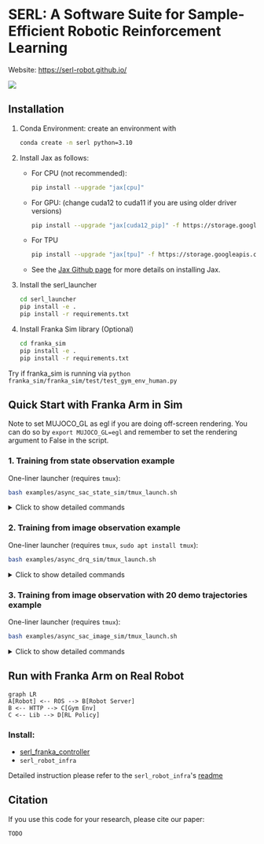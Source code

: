 # SERL: A Software Suite for Sample-Efficient Robotic Reinforcement Learning

Website: https://serl-robot.github.io/

![](https://github.com/rail-berkeley/serl/workflows/pre-commit/badge.svg)

## Installation
1. Conda Environment:
    create an environment with
    ```bash
    conda create -n serl python=3.10
    ```

2. Install Jax as follows:
    - For CPU (not recommended):
        ```bash
        pip install --upgrade "jax[cpu]"
        ```

    - For GPU: (change cuda12 to cuda11 if you are using older driver versions)
        ```bash
        pip install --upgrade "jax[cuda12_pip]" -f https://storage.googleapis.com/jax-releases/jax_cuda_releases.html
        ```

    - For TPU
        ```bash
        pip install --upgrade "jax[tpu]" -f https://storage.googleapis.com/jax-releases/libtpu_releases.html
        ```
    - See the [Jax Github page](https://github.com/google/jax) for more details on installing Jax.

3. Install the serl_launcher
    ```bash
    cd serl_launcher
    pip install -e .
    pip install -r requirements.txt
    ```

4. Install Franka Sim library (Optional)
    ```bash
    cd franka_sim
    pip install -e .
    pip install -r requirements.txt
    ```

Try if franka_sim is running via `python franka_sim/franka_sim/test/test_gym_env_human.py`

## Quick Start with Franka Arm in Sim
Note to set MUJOCO_GL as egl if you are doing off-screen rendering.
You can do so by ```export MUJOCO_GL=egl``` and remember to set the rendering argument to False in the script.
### 1. Training from state observation example

One-liner launcher (requires `tmux`):
```bash
bash examples/async_sac_state_sim/tmux_launch.sh
```

<details>
  <summary>Click to show detailed commands</summary>

```bash
cd examples/async_sac_state_sim
```

Run learner node:
```bash
bash run_learner.sh
```

Run actor node with rendering window:
```bash
# add --ip x.x.x.x if running on a different machine
bash run_actor.sh
```

You can optionally launch learner and actor on separate machines. For example, if learner node is running on a PC with `ip=x.x.x.x`, you can launch the actor node on a different machine with internet access to `ip=x.x.x.x` and add `--ip x.x.x.` to the commands in `run_actor.sh`.

</details>

### 2. Training from image observation example

One-liner launcher (requires `tmux`, `sudo apt install tmux`):
```bash
bash examples/async_drq_sim/tmux_launch.sh
```

<details>
  <summary>Click to show detailed commands</summary>

```bash
cd examples/async_drq_sim

# to use pre-trained ResNet weights, please download
# note manual download is only for now, once repo is public, auto download will work
wget https://github.com/rail-berkeley/serl/releases/download/resnet10/resnet10_params.pkl
```

Run learner node:
```bash
bash run_learner.sh
```

Run actor node with rendering window:
```bash
# add --ip x.x.x.x if running on a different machine
bash run_actor.sh
```

</details>

### 3. Training from image observation with 20 demo trajectories example

One-liner launcher (requires `tmux`):
```bash
bash examples/async_sac_image_sim/tmux_launch.sh
```

<details>
  <summary>Click to show detailed commands</summary>

```bash
cd examples/async_rlpd_drq_sim

# to use pre-trained ResNet weights, please download
# note manual download is only for now, once repo is public, auto download will work
wget https://github.com/rail-berkeley/serl/releases/download/resnet10/resnet10_params.pkl

# download 20 demo trajectories
wget \
https://github.com/rail-berkeley/serl/releases/download/franka_sim_lift_cube_demos/franka_lift_cube_image_20_trajs.pkl
```

Run learner node:
```bash
bash run_learner.sh
```

Run actor node with rendering window:
```bash
# add --ip x.x.x.x if running on a different machine
bash run_actor.sh
```

</details>

## Run with Franka Arm on Real Robot
```mermaid
graph LR
A[Robot] <-- ROS --> B[Robot Server]
B <-- HTTP --> C[Gym Env]
C <-- Lib --> D[RL Policy]
```
### Install:
- [serl_franka_controller](https://github.com/rail-berkeley/serl_franka_controller)
- `serl_robot_infra`

Detailed instruction please refer to the `serl_robot_infra`'s [readme](serl_robot_infra/README.md)

## Citation

If you use this code for your research, please cite our paper:

```
TODO
```
